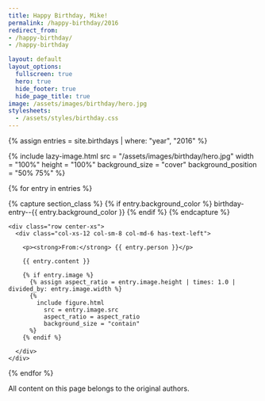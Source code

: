 ```yaml
---
title: Happy Birthday, Mike!
permalink: /happy-birthday/2016
redirect_from:
- /happy-birthday/
- /happy-birthday

layout: default
layout_options:
  fullscreen: true
  hero: true
  hide_footer: true
  hide_page_title: true
image: /assets/images/birthday/hero.jpg
stylesheets:
  - /assets/styles/birthday.css
---
```


{% assign entries = site.birthdays | where: "year", "2016" %}

<div class="birthday-hero">
  {%
    include lazy-image.html
      src = "/assets/images/birthday/hero.jpg"
      width = "100%"
      height = "100%"
      background_size = "cover"
      background_position = "50% 75%"
  %}
</div>

{% for entry in entries %}

  {% capture section_class %}
    {% if entry.background_color %}
      birthday-entry--{{ entry.background_color }}
    {% endif %}
  {% endcapture %}

  <div class="birthday-entry {{ section_class | strip }}">

    <div class="row center-xs">
      <div class="col-xs-12 col-sm-8 col-md-6 has-text-left">

        <p><strong>From:</strong> {{ entry.person }}</p>

        {{ entry.content }}

        {% if entry.image %}
          {% assign aspect_ratio = entry.image.height | times: 1.0 | divided_by: entry.image.width %}
          {%
            include figure.html
              src = entry.image.src
              aspect_ratio = aspect_ratio
              background_size = "contain"
          %}
        {% endif %}

      </div>
    </div>
  </div>

{% endfor %}

<div class="container">
  <div class="row center-xs">
    <div class="footer__content col-xs-12">
      <div class="rule"></div>
      All content on this page belongs to the original authors.
    </div>
  </div>
</div>
